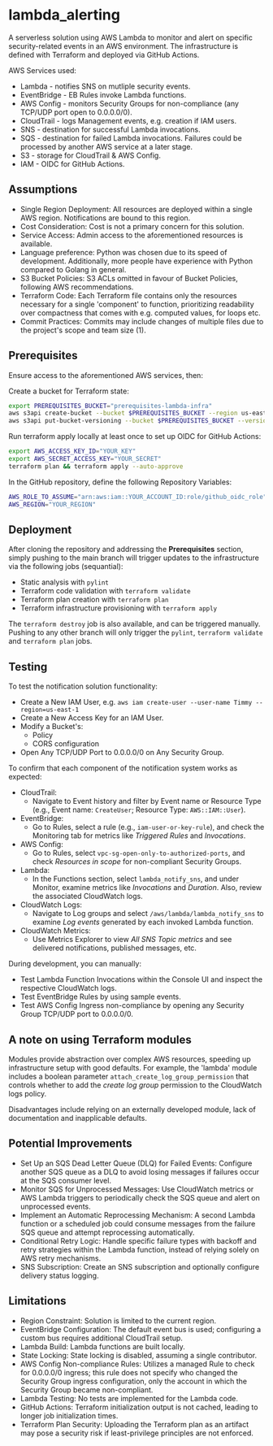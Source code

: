 # lambda_alerting
A serverless solution using AWS Lambda to monitor and alert on specific security-related events in an AWS environment. The infrastructure is defined with Terraform and deployed via GitHub Actions.

AWS Services used:
- Lambda - notifies SNS on mutliple security events.
- EventBridge - EB Rules invoke Lambda functions.
- AWS Config - monitors Security Groups for non-compliance (any TCP/UDP port open to 0.0.0.0/0).
- CloudTrail - logs Management events, e.g. creation if IAM users.
- SNS - destination for successful Lambda invocations.
- SQS - destination for failed Lambda invocations. Failures could be processed by another AWS service at a later stage.
- S3 - storage for CloudTrail & AWS Config.
- IAM - OIDC for GitHub Actions.

## Assumptions
- Single Region Deployment: All resources are deployed within a single AWS region. Notifications are bound to this region.
- Cost Consideration: Cost is not a primary concern for this solution.
- Service Access: Admin access to the aforementioned resources is available.
- Language preference: Python was chosen due to its speed of development. Additionally, more people have experience with Python compared to Golang in general.
- S3 Bucket Policies: S3 ACLs omitted in favour of Bucket Policies, following AWS recommendations.
- Terraform Code: Each Terraform file contains only the resources necessary for a single 'component' to function, prioritizing readability over compactness that comes with e.g. computed values, for loops etc.
- Commit Practices: Commits may include changes of multiple files due to the project's scope and team size (1).

## Prerequisites
Ensure access to the aforementioned AWS services, then:

Create a bucket for Terraform state:
```bash
export PREREQUISITES_BUCKET="prerequisites-lambda-infra"
aws s3api create-bucket --bucket $PREREQUISITES_BUCKET --region us-east-1
aws s3api put-bucket-versioning --bucket $PREREQUISITES_BUCKET --versioning-configuration Status=Enabled
```
Run terraform apply locally at least once to set up OIDC for GitHub Actions:
```bash
export AWS_ACCESS_KEY_ID="YOUR_KEY"
export AWS_SECRET_ACCESS_KEY="YOUR_SECRET"
terraform plan && terraform apply --auto-approve
```

In the GitHub repository, define the following Repository Variables:
```bash
AWS_ROLE_TO_ASSUME="arn:aws:iam::YOUR_ACCOUNT_ID:role/github_oidc_role"
AWS_REGION="YOUR_REGION"
```

## Deployment
After cloning the repository and addressing the **Prerequisites** section, simply pushing to the main branch will trigger updates to the infrastructure via the following jobs (sequantial):
- Static analysis with `pylint`
- Terraform code validation with `terraform validate`
- Terraform plan creation with `terraform plan`
- Terraform infrastructure provisioning with `terraform apply`

The `terraform destroy` job is also available, and can be triggered manually. Pushing to any other branch will only trigger the `pylint`, `terraform validate` and `terraform plan` jobs.

## Testing
To test the notification solution functionality:
- Create a New IAM User, e.g. `aws iam create-user --user-name Timmy --region=us-east-1`
- Create a New Access Key for an IAM User.
- Modify a Bucket's:
    - Policy
    - CORS configuration
- Open Any TCP/UDP Port to 0.0.0.0/0 on Any Security Group.

To confirm that each component of the notification system works as expected:
- CloudTrail:
    - Navigate to Event history and filter by Event name or Resource Type (e.g., Event name: `CreateUser`; Resource Type: `AWS::IAM::User`).
- EventBridge:
    - Go to Rules, select a rule (e.g., `iam-user-or-key-rule`), and check the Monitoring tab for metrics like *Triggered Rules* and *Invocations*.
- AWS Config:
    - Go to Rules, select `vpc-sg-open-only-to-authorized-ports`, and check *Resources in scope* for non-compliant Security Groups.
- Lambda:
    - In the Functions section, select `lambda_notify_sns`, and under Monitor, examine metrics like *Invocations* and *Duration*. Also, review the associated CloudWatch logs.
- CloudWatch Logs:
    - Navigate to Log groups and select `/aws/lambda/lambda_notify_sns` to examine *Log events* generated by each invoked Lambda function.
- CloudWatch Metrics:
    - Use Metrics Explorer to view *All SNS Topic metrics* and see delivered notifications, published messages, etc.

During development, you can manually:

- Test Lambda Function Invocations within the Console UI and inspect the respective CloudWatch logs.
- Test EventBridge Rules by using sample events.
- Test AWS Config Ingress non-compliance by opening any Security Group TCP/UDP port to 0.0.0.0/0.

## A note on using Terraform modules
Modules provide abstraction over complex AWS resources, speeding up infrastructure setup with good defaults. For example, the 'lambda' module includes a boolean parameter `attach_create_log_group_permission` that controls whether to add the *create log group* permission to the CloudWatch logs policy.

Disadvantages include relying on an externally developed module, lack of documentation and inapplicable defaults.

## Potential Improvements
- Set Up an SQS Dead Letter Queue (DLQ) for Failed Events: Configure another SQS queue as a DLQ to avoid losing messages if failures occur at the SQS consumer level.
- Monitor SQS for Unprocessed Messages: Use CloudWatch metrics or AWS Lambda triggers to periodically check the SQS queue and alert on unprocessed events.
- Implement an Automatic Reprocessing Mechanism: A second Lambda function or a scheduled job could consume messages from the failure SQS queue and attempt reprocessing automatically.
- Conditional Retry Logic: Handle specific failure types with backoff and retry strategies within the Lambda function, instead of relying solely on AWS retry mechanisms.
- SNS Subscription: Create an SNS subscription and optionally configure delivery status logging.

## Limitations
- Region Constraint: Solution is limited to the current region.
- EventBridge Configuration: The default event bus is used; configuring a custom bus requires additional CloudTrail setup.
- Lambda Build: Lambda functions are built locally.
- State Locking: State locking is disabled, assuming a single contributor.
- AWS Config Non-compliance Rules: Utilizes a managed Rule to check for 0.0.0.0/0 ingress; this rule does not specify who changed the Security Group ingress configuration, only the account in which the Security Group became non-compliant.
- Lambda Testing: No tests are implemented for the Lambda code.
- GitHub Actions: Terraform initialization output is not cached, leading to longer job initialization times.
- Terraform Plan Security: Uploading the Terraform plan as an artifact may pose a security risk if least-privilege principles are not enforced.
